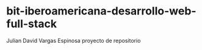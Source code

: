 # bit-iberoamericana-desarrollo-web-full-stack
Julian David Vargas Espinosa proyecto de repositorio
